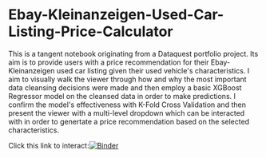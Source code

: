 # Ebay-Kleinanzeigen-Used-Car-Listing-Price-Calculator
This is a tangent notebook originating from a Dataquest portfolio project. Its aim is to provide users with a price recommendation for their Ebay-Kleinanzeigen used car listing given their used vehicle's characteristics. 
I aim to visually walk the viewer through how and why the most important data cleansing decisions were made and then employ a basic XGBoost Regressor model on the cleansed data in order to make predictions. I confirm the model's effectiveness with K-Fold Cross Validation and then present the viewer with a multi-level dropdown which can be interacted with in order to genertate a price recommendation based on the selected characteristics. 

Click this link to interact:[![Binder](https://mybinder.org/badge_logo.svg)](https://mybinder.org/v2/gh/bigarnold/Ebay-Kleinanzeigen-Used-Car-Listing-Price-Calculator/HEAD?labpath=Ebay-Kleinanzeigen%20Used%20Car%20Listings%20Analysis%20and%20Price%20Calculator.ipynb)

